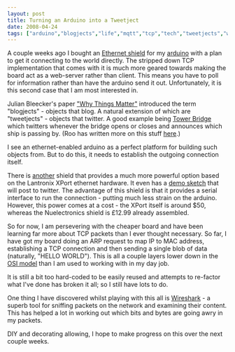 ```yaml
---
layout: post
title: Turning an Arduino into a Tweetject
date: 2008-04-24
tags: ["arduino","blogjects","life","mqtt","tcp","tech","tweetjects","wireshark"]
---
```


 A couple weeks ago I bought an [Ethernet shield](http://www.nuelectronics.com/estore/index.php?main_page=product_info&products_id=4) for my [arduino](http://www.arduino.cc) with a plan to get it connecting to the world directly. The stripped down TCP implementation that comes with it is much more geared towards making the board act as a web-server rather than client. This means you have to poll for information rather than have the arduino send it out. Unfortunately, it is this second case that I am most interested in.

Julian Bleecker's paper ["Why Things Matter"](http://www.nearfuturelaboratory.com/2006/02/26/a-manifesto-for-networked-objects/) introduced the term "blogjects" - objects that blog. A natural extension of which are "tweetjects" - objects that twitter. A good example being [Tower Bridge](http://twitter.com/towerbridge) which twitters whenever the bridge opens or closes and announces which ship is passing by. (Roo has written more on this stuff [here](http://rooreynolds.com/2008/04/24/blogjects-and-tweetjects/).)

I see an ethernet-enabled arduino as a perfect platform for building such objects from. But to do this, it needs to establish the outgoing connection itself. 

There is [another](http://ladyada.net/make/eshield/index.html) shield that provides a much more powerful option based on the Lantronix XPort ethernet hardware. It even has a [demo sketch](http://ladyada.net/make/eshield/twittersend.pde) that will post to twitter. The advantage of this shield is that it provides a serial interface to run the connection - putting much less strain on the arduino. However, this power comes at a cost - the XPort itself is around $50, whereas the Nuelectronics shield is £12.99 already assembled.

So for now, I am persevering with the cheaper board and have been learning far more about TCP packets than I ever thought necessary. So far, I have got my board doing an ARP request to map IP to MAC address, establishing a TCP connection and then sending a single blob of data (naturally, "HELLO WORLD"). This is all a couple layers lower down in the [OSI model](http://en.wikipedia.org/wiki/OSI_model) than I am used to working with in my day job.

It is still a bit too hard-coded to be easily reused and attempts to re-factor what I've done has broken it all; so I still have lots to do.

One thing I have discovered whilst playing with this all is [Wireshark](http://www.wireshark.org/) - a superb tool for sniffing packets on the network and examining their content. This has helped a lot in working out which bits and bytes are going awry in my packets.

DIY and decorating allowing, I hope to make progress on this over the next couple weeks.